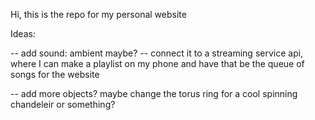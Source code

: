 Hi, this is the repo for my personal website

Ideas:

-- add sound: ambient maybe?
-- connect it to a streaming service api, where I can make a playlist on my phone and have that be the queue
of songs for the website

-- add more objects? maybe change the torus ring for a cool spinning chandeleir or something?